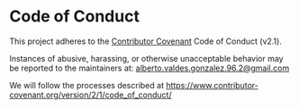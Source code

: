 # Code of Conduct

This project adheres to the [Contributor Covenant](https://www.contributor-covenant.org) Code of Conduct (v2.1).

Instances of abusive, harassing, or otherwise unacceptable behavior may be reported to the maintainers at: alberto.valdes.gonzalez.96.2@gmail.com

We will follow the processes described at https://www.contributor-covenant.org/version/2/1/code_of_conduct/
